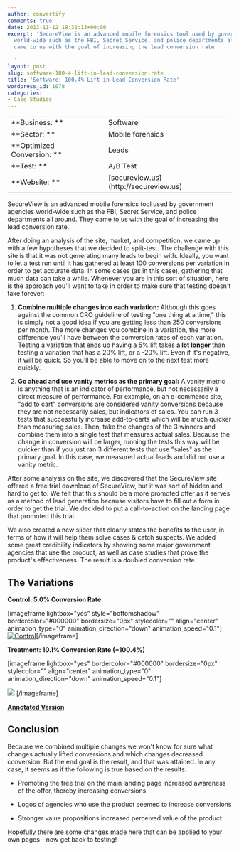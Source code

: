 ```yaml
---
author: convertify
comments: true
date: 2013-11-12 19:32:13+00:00
excerpt: 'SecureView is an advanced mobile forensics tool used by government agencies
  world-wide such as the FBI, Secret Service, and police departments all around. They
  came to us with the goal of increasing the lead conversion rate.

  '
layout: post
slug: software-100-4-lift-in-lead-conversion-rate
title: 'Software: 100.4% Lift in Lead Conversion Rate'
wordpress_id: 1078
categories:
- Case Studies
---
```



<table width="100%" >
<tbody >
<tr >

<td >**Business: **
</td>

<td >Software
</td>
</tr>
<tr >

<td >**Sector: **
</td>

<td >Mobile forensics
</td>
</tr>
<tr >

<td >**Optimized Conversion: **
</td>

<td >Leads
</td>
</tr>
<tr >

<td >**Test: **
</td>

<td >A/B Test
</td>
</tr>
<tr >

<td >**Website: **
</td>

<td >[secureview.us](http://secureview.us)
</td>
</tr>
</tbody>
</table>





SecureView is an advanced mobile forensics tool used by government agencies world-wide such as the FBI, Secret Service, and police departments all around. They came to us with the goal of increasing the lead conversion rate.

After doing an analysis of the site, market, and competition, we came up with a few hypotheses that we decided to split-test. The challenge with this site is that it was not generating many leads to begin with. Ideally, you want to let a test run until it has gathered at least 100 conversions per variation in order to get accurate data. In some cases (as in this case), gathering that much data can take a while. Whenever you are in this sort of situation, here is the approach you'll want to take in order to make sure that testing doesn't take forever:



	
  1. **Combine multiple changes into each variation:** Although this goes against the common CRO guideline of testing "one thing at a time," this is simply not a good idea if you are getting less than 250 conversions per month. The more changes you combine in a variation, the more difference you'll have between the conversion rates of each variation. Testing a variation that ends up having a 5% lift takes **a lot longer** than testing a variation that has a 20% lift, or a -20% lift. Even if it's negative, it will be quick. So you'll be able to move on to the next test more quickly.

	
  2. **Go ahead and use vanity metrics as the primary goal:** A vanity metric is anything that is an indicator of performance, but not necessarily a direct measure of performance. For example, on an e-commerce site, "add to cart" conversions are considered vanity conversions because they are not necessarily sales, but indicators of sales. You can run 3 tests that successfully increase add-to-carts which will be much quicker than measuring sales. Then, take the changes of the 3 winners and combine them into a single test that measures actual sales. Because the change in conversion will be larger, running the tests this way will be quicker than if you just ran 3 different tests that use "sales" as the primary goal. In this case, we measured actual leads and did not use a vanity metric.


After some analysis on the site, we discovered that the SecureView site offered a free trial download of SecureView, but it was sort of hidden and hard to get to. We felt that this should be a more promoted offer as it serves as a method of lead generation because visitors have to fill out a form in order to get the trial. We decided to put a call-to-action on the landing page that promoted this trial.

We also created a new slider that clearly states the benefits to the user, in terms of how it will help them solve cases & catch suspects. We added some great credibility indicators by showing some major government agencies that use the product, as well as case studies that prove the product's effectiveness. The result is a doubled conversion rate.


## The Variations


**Control: 5.0% Conversion Rate**

[imageframe lightbox="yes" style="bottomshadow" bordercolor="#000000" bordersize="0px" stylecolor="" align="center" animation_type="0" animation_direction="down" animation_speed="0.1"][![Control](http://convertify.io/wp-content/uploads/2013/11/Control-300x281.jpg)](http://convertify.io/wp-content/uploads/2013/11/Control.jpg)[/imageframe]

**Treatment: 10.1% Conversion Rate (+100.4%)**

[imageframe lightbox="yes" bordercolor="#000000" bordersize="0px" stylecolor="" align="center" animation_type="0" animation_direction="down" animation_speed="0.1"]


![](http://convertify.io/wp-content/uploads/2013/11/Winner-300x274.png) [/imageframe]




**[Annotated Version](https://notableapp.com/posts/6550c715efc2ff217d96624c292d096c2e4a663f#annotate/6550c715efc2ff217d96624c292d096c2e4a663f)**





## Conclusion


Because we combined multiple changes we won't know for sure what changes actually lifted conversions and which changes decreased conversion. But the end goal is the result, and that was attained. In any case, it seems as if the following is true based on the results:



	
  * Promoting the free trial on the main landing page increased awareness of the offer, thereby increasing conversions

	
  * Logos of agencies who use the product seemed to increase conversions

	
  * Stronger value propositions increased perceived value of the product


Hopefully there are some changes made here that can be applied to your own pages - now get back to testing!
